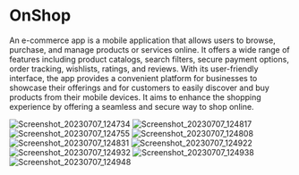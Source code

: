 # OnShop

An e-commerce app is a mobile application that allows users to browse, purchase, and manage products or services online.
It offers a wide range of features including product catalogs, search filters, secure payment options, order tracking, wishlists, ratings, and reviews. 
With its user-friendly interface, the app provides a convenient platform for businesses to showcase their offerings and for customers to easily discover and buy products from their mobile devices.
It aims to enhance the shopping experience by offering a seamless and secure way to shop online.


![Screenshot_20230707_124734](https://github.com/MANOHARS786/OnShop/assets/110759394/c8020e53-3aa9-4f2f-a6c3-f7cc428f1ebd)
![Screenshot_20230707_124817](https://github.com/MANOHARS786/OnShop/assets/110759394/268373e5-2167-4404-82b3-1868c1a813b0)
![Screenshot_20230707_124755](https://github.com/MANOHARS786/OnShop/assets/110759394/492c06aa-899b-484a-8575-ce641ee01ed7)
![Screenshot_20230707_124808](https://github.com/MANOHARS786/OnShop/assets/110759394/593aa415-3392-4eab-a361-3bd5b703da60)
![Screenshot_20230707_124831](https://github.com/MANOHARS786/OnShop/assets/110759394/e74f6044-b483-42ea-8bd7-9fa8dca1b4ee)
![Screenshot_20230707_124922](https://github.com/MANOHARS786/OnShop/assets/110759394/a836d52a-f8e8-4853-b7e5-20366416f90b)
![Screenshot_20230707_124932](https://github.com/MANOHARS786/OnShop/assets/110759394/4ee2eed1-d1cb-4e55-ac97-b4db6ddedbde)
![Screenshot_20230707_124938](https://github.com/MANOHARS786/OnShop/assets/110759394/12a40781-040e-474e-aaf4-a2bb56dd83b7)
![Screenshot_20230707_124948](https://github.com/MANOHARS786/OnShop/assets/110759394/1ac89f93-ffb3-446a-bed0-9105a5773869)
